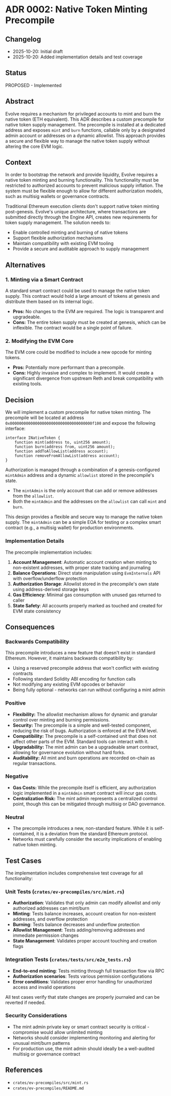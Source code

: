 # ADR 0002: Native Token Minting Precompile

## Changelog

* 2025-10-20: Initial draft
* 2025-10-20: Added implementation details and test coverage

## Status

PROPOSED - Implemented

## Abstract

Evolve requires a mechanism for privileged accounts to mint and burn the native token (ETH equivalent). This ADR describes a custom precompile for native token supply management. The precompile is installed at a dedicated address and exposes `mint` and `burn` functions, callable only by a designated admin account or addresses on a dynamic allowlist. This approach provides a secure and flexible way to manage the native token supply without altering the core EVM logic.

## Context

In order to bootstrap the network and provide liquidity, Evolve requires a native token minting and burning functionality. This functionality must be restricted to authorized accounts to prevent malicious supply inflation. The system must be flexible enough to allow for different authorization models, such as multisig wallets or governance contracts.

Traditional Ethereum execution clients don't support native token minting post-genesis. Evolve's unique architecture, where transactions are submitted directly through the Engine API, creates new requirements for token supply management. The solution needs to:
- Enable controlled minting and burning of native tokens
- Support flexible authorization mechanisms
- Maintain compatibility with existing EVM tooling
- Provide a secure and auditable approach to supply management

## Alternatives

### 1. Minting via a Smart Contract

A standard smart contract could be used to manage the native token supply. This contract would hold a large amount of tokens at genesis and distribute them based on its internal logic.

*   **Pros:** No changes to the EVM are required. The logic is transparent and upgradeable.
*   **Cons:** The entire token supply must be created at genesis, which can be inflexible. The contract would be a single point of failure.

### 2. Modifying the EVM Core

The EVM core could be modified to include a new opcode for minting tokens.

*   **Pros:** Potentially more performant than a precompile.
*   **Cons:** Highly invasive and complex to implement. It would create a significant divergence from upstream Reth and break compatibility with existing tools.

## Decision

We will implement a custom precompile for native token minting. The precompile will be located at address `0x000000000000000000000000000000000000f100` and expose the following interface:

```solidity
interface INativeToken {
    function mint(address to, uint256 amount);
    function burn(address from, uint256 amount);
    function addToAllowList(address account);
    function removeFromAllowList(address account);
}
```

Authorization is managed through a combination of a genesis-configured `mintAdmin` address and a dynamic `allowlist` stored in the precompile's state.

*   The `mintAdmin` is the only account that can add or remove addresses from the `allowlist`.
*   Both the `mintAdmin` and the addresses on the `allowlist` can call `mint` and `burn`.

This design provides a flexible and secure way to manage the native token supply. The `mintAdmin` can be a simple EOA for testing or a complex smart contract (e.g., a multisig wallet) for production environments.

### Implementation Details

The precompile implementation includes:

1. **Account Management**: Automatic account creation when minting to non-existent addresses, with proper state tracking and journaling
2. **Balance Operations**: Direct state manipulation using `EvmInternals` API with overflow/underflow protection
3. **Authorization Storage**: Allowlist stored in the precompile's own state using address-derived storage keys
4. **Gas Efficiency**: Minimal gas consumption with unused gas returned to caller
5. **State Safety**: All accounts properly marked as touched and created for EVM state consistency

## Consequences

### Backwards Compatibility

This precompile introduces a new feature that doesn't exist in standard Ethereum. However, it maintains backwards compatibility by:
- Using a reserved precompile address that won't conflict with existing contracts
- Following standard Solidity ABI encoding for function calls
- Not modifying any existing EVM opcodes or behavior
- Being fully optional - networks can run without configuring a mint admin

### Positive

*   **Flexibility:** The allowlist mechanism allows for dynamic and granular control over minting and burning permissions.
*   **Security:** The precompile is a simple and well-tested component, reducing the risk of bugs. Authorization is enforced at the EVM level.
*   **Compatibility:** The precompile is a self-contained unit that does not affect other parts of the EVM. Standard tools can interact with it.
*   **Upgradability:** The mint admin can be a upgradeable smart contract, allowing for governance evolution without hard forks.
*   **Auditability:** All mint and burn operations are recorded on-chain as regular transactions.

### Negative

*   **Gas Costs:** While the precompile itself is efficient, any authorization logic implemented in a `mintAdmin` smart contract will incur gas costs.
*   **Centralization Risk:** The mint admin represents a centralized control point, though this can be mitigated through multisig or DAO governance.

### Neutral

*   The precompile introduces a new, non-standard feature. While it is self-contained, it is a deviation from the standard Ethereum protocol.
*   Networks must carefully consider the security implications of enabling native token minting.

## Test Cases

The implementation includes comprehensive test coverage for all functionality:

### Unit Tests (`crates/ev-precompiles/src/mint.rs`)
- **Authorization**: Validates that only admin can modify allowlist and only authorized addresses can mint/burn
- **Minting**: Tests balance increases, account creation for non-existent addresses, and overflow protection
- **Burning**: Tests balance decreases and underflow protection
- **Allowlist Management**: Tests adding/removing addresses and immediate permission changes
- **State Management**: Validates proper account touching and creation flags

### Integration Tests (`crates/tests/src/e2e_tests.rs`)
- **End-to-end minting**: Tests minting through full transaction flow via RPC
- **Authorization scenarios**: Tests various permission configurations
- **Error conditions**: Validates proper error handling for unauthorized access and invalid operations

All test cases verify that state changes are properly journaled and can be reverted if needed.

### Security Considerations

- The mint admin private key or smart contract security is critical - compromise would allow unlimited minting
- Networks should consider implementing monitoring and alerting for unusual mint/burn patterns
- For production use, the mint admin should ideally be a well-audited multisig or governance contract

## References

*   `crates/ev-precompiles/src/mint.rs`
*   `crates/ev-precompiles/README.md`
